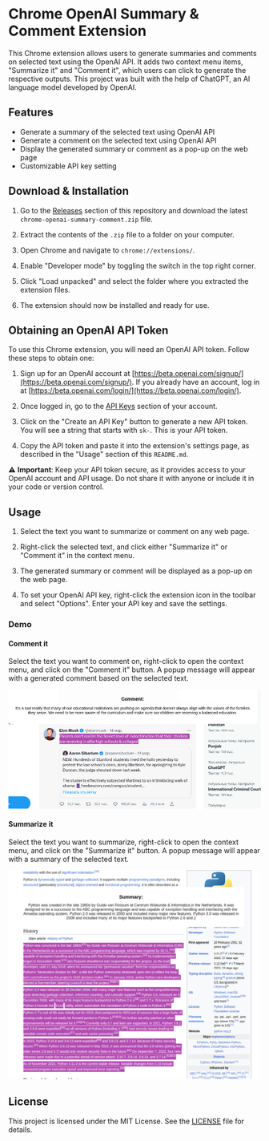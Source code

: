 # Chrome OpenAI Summary & Comment Extension

This Chrome extension allows users to generate summaries and comments on selected text using the OpenAI API. It adds two context menu items, "Summarize it" and "Comment it", which users can click to generate the respective outputs. This project was built with the help of ChatGPT, an AI language model developed by OpenAI.

## Features

- Generate a summary of the selected text using OpenAI API
- Generate a comment on the selected text using OpenAI API
- Display the generated summary or comment as a pop-up on the web page
- Customizable API key setting

## Download & Installation

1. Go to the [Releases](https://github.com/bnovik0v/chrome-openai-summary-comment/releases) section of this repository and download the latest `chrome-openai-summary-comment.zip` file.

2. Extract the contents of the `.zip` file to a folder on your computer.

3. Open Chrome and navigate to `chrome://extensions/`.

4. Enable "Developer mode" by toggling the switch in the top right corner.

5. Click "Load unpacked" and select the folder where you extracted the extension files.

6. The extension should now be installed and ready for use.

## Obtaining an OpenAI API Token

To use this Chrome extension, you will need an OpenAI API token. Follow these steps to obtain one:

1. Sign up for an OpenAI account at [https://beta.openai.com/signup/](https://beta.openai.com/signup/). If you already have an account, log in at [https://beta.openai.com/login/](https://beta.openai.com/login/).

2. Once logged in, go to the [API Keys](https://beta.openai.com/account/api-keys) section of your account.

3. Click on the "Create an API Key" button to generate a new API token. You will see a string that starts with `sk-`. This is your API token.

4. Copy the API token and paste it into the extension's settings page, as described in the "Usage" section of this `README.md`.

⚠️ **Important**: Keep your API token secure, as it provides access to your OpenAI account and API usage. Do not share it with anyone or include it in your code or version control.

## Usage

1. Select the text you want to summarize or comment on any web page.

2. Right-click the selected text, and click either "Summarize it" or "Comment it" in the context menu.

3. The generated summary or comment will be displayed as a pop-up on the web page.

4. To set your OpenAI API key, right-click the extension icon in the toolbar and select "Options". Enter your API key and save the settings.

### Demo

#### Comment it

Select the text you want to comment on, right-click to open the context menu, and click on the "Comment it" button. A popup message will appear with a generated comment based on the selected text.

![Screenshot 1](https://github.com/bnovik0v/chrome-openai-summary-comment/blob/main/screenshots/comment-example1.jpg)

#### Summarize it

Select the text you want to summarize, right-click to open the context menu, and click on the "Summarize it" button. A popup message will appear with a summary of the selected text.

![Screenshot 2](https://github.com/bnovik0v/chrome-openai-summary-comment/blob/main/screenshots/summary-example1.jpg)

## License

This project is licensed under the MIT License. See the [LICENSE](LICENSE) file for details.

